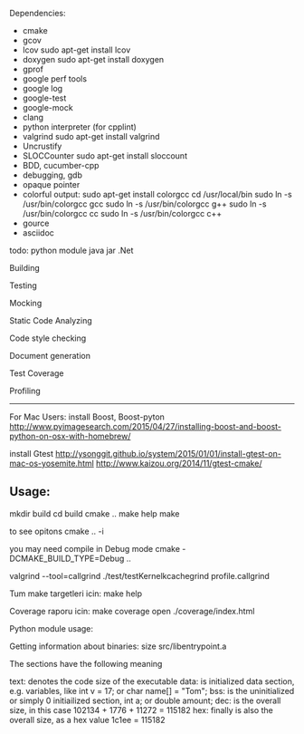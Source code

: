 

Dependencies:
  - cmake
  - gcov
  - lcov
        sudo apt-get install lcov
  - doxygen
        sudo apt-get install doxygen
  - gprof
  - google perf tools
  - google log
  - google-test
  - google-mock
  - clang
  - python interpreter (for cpplint)
  - valgrind
        sudo apt-get install valgrind
  - Uncrustify
  - SLOCCounter
        sudo apt-get install sloccount
  - BDD, cucumber-cpp
  - debugging, gdb
  - opaque pointer
  - colorful output:
      sudo apt-get install colorgcc
      cd /usr/local/bin
      sudo ln -s /usr/bin/colorgcc gcc
      sudo ln -s /usr/bin/colorgcc g++
      sudo ln -s /usr/bin/colorgcc cc
      sudo ln -s /usr/bin/colorgcc c++
  - gource
  - asciidoc


todo:
    python module
    java jar
    .Net

Building

Testing

Mocking

Static Code Analyzing

Code style checking

Document generation

Test Coverage

Profiling

-------------------------------------
For Mac Users:
install Boost, Boost-pyton
http://www.pyimagesearch.com/2015/04/27/installing-boost-and-boost-python-on-osx-with-homebrew/

install Gtest
http://ysonggit.github.io/system/2015/01/01/install-gtest-on-mac-os-yosemite.html
http://www.kaizou.org/2014/11/gtest-cmake/





Usage:
------

mkdir build
cd build
cmake ..
make help
make <target>


to see opitons
cmake .. -i

you may need compile in Debug mode
cmake -DCMAKE_BUILD_TYPE=Debug ..


valgrind --tool=callgrind ./test/testKernelkcachegrind profile.callgrind



Tum make targetleri icin:
make help


Coverage raporu icin:
make coverage
open ./coverage/index.html


Python module usage:


Getting information about binaries:
  size src/libentrypoint.a

  The sections have the following meaning

  text: denotes the code size of the executable
  data: is initialized data section, e.g. variables, like int v = 17; or char name[] = "Tom";
  bss: is the uninitialized or simply 0 initiailized section, int a; or double amount;
  dec: is the overall size, in this case 102134 + 1776 + 11272 = 115182
  hex: finally is also the overall size, as a hex value 1c1ee = 115182